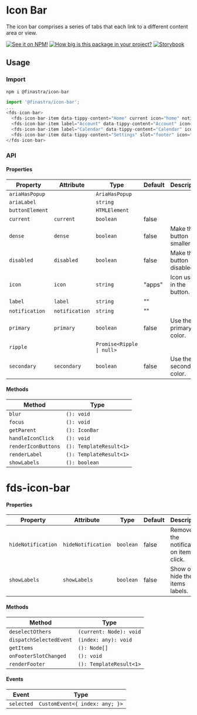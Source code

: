 # Icon Bar

The icon bar comprises a series of tabs that each link to a different content area or view.

[![See it on NPM!](https://img.shields.io/npm/v/@finastra/icon-bar?style=for-the-badge)](https://www.npmjs.com/package/@finastra/icon-bar)
[![How big is this package in your project?](https://img.shields.io/bundlephobia/minzip/@finastra/icon-bar?style=for-the-badge)](https://bundlephobia.com/result?p=@finastra/icon-bar')
[![Storybook](https://shields.io/badge/-Play%20with%20this%20web%20component-2a0481?logo=storybook&style=for-the-badge)](https://finastra.github.io/finastra-design-system/?path=/story/components-icon-bar--default)

## Usage

### Import

```
npm i @finastra/icon-bar
```

```ts
import '@finastra/icon-bar';
...
<fds-icon-bar>
  <fds-icon-bar-item data-tippy-content="Home" current icon="home" notification="2"></fds-icon-bar-item>
  <fds-icon-bar-item label="Account" data-tippy-content="Account" icon="credit_card"></fds-icon-bar-item>
  <fds-icon-bar-item label="Calendar" data-tippy-content="Calendar" icon="event" notification="1"></fds-icon-bar-item>
  <fds-icon-bar-item data-tippy-content="Settings" slot="footer" icon="settings"></fds-icon-bar-item>
</fds-icon-bar>
```

### API

<!-- DOC -->

#### Properties

| Property        | Attribute      | Type                      | Default | Description               |
| --------------- | -------------- | ------------------------- | ------- | ------------------------- |
| `ariaHasPopup`  |                | `AriaHasPopup`            |         |                           |
| `ariaLabel`     |                | `string`                  |         |                           |
| `buttonElement` |                | `HTMLElement`             |         |                           |
| `current`       | `current`      | `boolean`                 | false   |                           |
| `dense`         | `dense`        | `boolean`                 | false   | Make the button smaller.  |
| `disabled`      | `disabled`     | `boolean`                 | false   | Make the button disabled. |
| `icon`          | `icon`         | `string`                  | "apps"  | Icon used in the button.  |
| `label`         | `label`        | `string`                  | ""      |                           |
| `notification`  | `notification` | `string`                  | ""      |                           |
| `primary`       | `primary`      | `boolean`                 | false   | Use the primary color.    |
| `ripple`        |                | `Promise<Ripple \| null>` |         |                           |
| `secondary`     | `secondary`    | `boolean`                 | false   | Use the secondary color.  |

#### Methods

| Method              | Type                    |
| ------------------- | ----------------------- |
| `blur`              | `(): void`              |
| `focus`             | `(): void`              |
| `getParent`         | `(): IconBar`           |
| `handleIconClick`   | `(): void`              |
| `renderIconButtons` | `(): TemplateResult<1>` |
| `renderLabel`       | `(): TemplateResult<1>` |
| `showLabels`        | `(): boolean`           |

# fds-icon-bar

#### Properties

| Property           | Attribute          | Type      | Default | Description                             |
| ------------------ | ------------------ | --------- | ------- | --------------------------------------- |
| `hideNotification` | `hideNotification` | `boolean` | false   | Removes the notification on item click. |
| `showLabels`       | `showLabels`       | `boolean` | false   | Show or hide the items labels.          |

#### Methods

| Method                  | Type                    |
| ----------------------- | ----------------------- |
| `deselectOthers`        | `(current: Node): void` |
| `dispatchSelectedEvent` | `(index: any): void`    |
| `getItems`              | `(): Node[]`            |
| `onFooterSlotChanged`   | `(): void`              |
| `renderFooter`          | `(): TemplateResult<1>` |

#### Events

| Event      | Type                           |
| ---------- | ------------------------------ |
| `selected` | `CustomEvent<{ index: any; }>` |

<!-- /DOC -->

